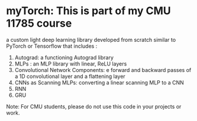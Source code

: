 # myTorch: This is part of my CMU 11785 course 

a custom light deep learning library developed from scratch similar to PyTorch or Tensorflow that includes :
1) Autograd: a functioning Autograd library
2) MLPs    : an MLP library with linear, ReLU layers 
3)  Convolutional Network Components: e forward and backward passes of a 1D convolutional layer and a flattening layer
4)  CNNs as Scanning MLPs: converting a linear scanning MLP to a CNN
5)  RNN
6)  GRU

Note: For CMU students, please do not use this code in your projects or work. 
